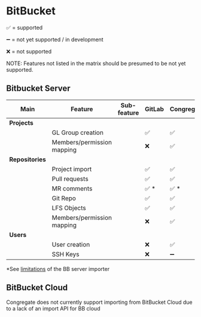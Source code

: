 # BitBucket

:white_check_mark: = supported

:heavy_minus_sign: = not yet supported / in development

:x: = not supported

NOTE: Features not listed in the matrix should be presumed to be not yet supported.

## Bitbucket Server

| Main             | Feature                    | Sub-feature | GitLab               | Congregate           |
| ---------------- | -------------------------- | ----------- | -------------------- | -------------------- |
| **Projects**     |
|                  | GL Group creation          |             | :white_check_mark:   | :white_check_mark:   |
|                  | Members/permission mapping |             | :x:                  | :white_check_mark:   |
| **Repositories** |
|                  | Project import             |             | :white_check_mark:   | :white_check_mark:   |
|                  | Pull requests              |             | :white_check_mark:   | :white_check_mark:   |
|                  | MR comments                |             | :white_check_mark: * | :white_check_mark: * |
|                  | Git Repo                   |             | :white_check_mark:   | :white_check_mark:   |
|                  | LFS Objects                |             | :white_check_mark:   | :white_check_mark:   |
|                  | Members/permission mapping |             | :x:                  | :white_check_mark:   |
| **Users**        |
|                  | User creation              |             | :x:                  | :white_check_mark:   |
|                  | SSH Keys                   |             | :x:                  | :heavy_minus_sign:   |

*See [limitations](https://docs.gitlab.com/ee/user/project/import/bitbucket_server.html#items-that-are-not-imported) of the BB server importer

## BitBucket Cloud

Congregate does not currently support importing from BitBucket Cloud due to a lack of an import API for BB cloud
